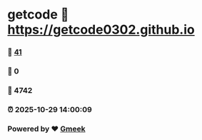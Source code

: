 # getcode :link: https://getcode0302.github.io 
### :page_facing_up: [41](https://getcode0302.github.io/tag.html) 
### :speech_balloon: 0 
### :hibiscus: 4742 
### :alarm_clock: 2025-10-29 14:00:09 
### Powered by :heart: [Gmeek](https://github.com/Meekdai/Gmeek)
